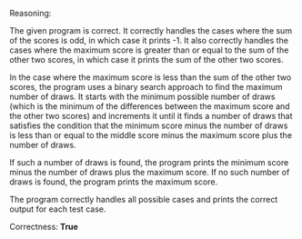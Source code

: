 Reasoning:

The given program is correct. It correctly handles the cases where the sum of the scores is odd, in which case it prints -1. It also correctly handles the cases where the maximum score is greater than or equal to the sum of the other two scores, in which case it prints the sum of the other two scores.

In the case where the maximum score is less than the sum of the other two scores, the program uses a binary search approach to find the maximum number of draws. It starts with the minimum possible number of draws (which is the minimum of the differences between the maximum score and the other two scores) and increments it until it finds a number of draws that satisfies the condition that the minimum score minus the number of draws is less than or equal to the middle score minus the maximum score plus the number of draws.

If such a number of draws is found, the program prints the minimum score minus the number of draws plus the maximum score. If no such number of draws is found, the program prints the maximum score.

The program correctly handles all possible cases and prints the correct output for each test case.

Correctness: **True**